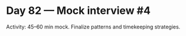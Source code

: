 # Day 82 — Mock interview #4

Activity: 45–60 min mock. Finalize patterns and timekeeping strategies.
